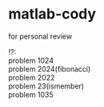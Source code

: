 # matlab-cody
for personal review

!?:  
problem 1024  
problem 2024(fibonacci)  
problem 2022  
problem 23(ismember)  
problem 1035
